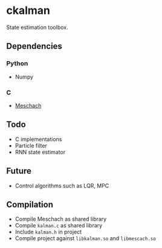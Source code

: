 # ckalman

State estimation toolbox. 

## Dependencies 

### Python
- Numpy

### C
- [Meschach](https://github.com/yageek/Meschach)

## Todo
- C implementations 
- Particle filter
- RNN state estimator 

## Future 

- Control algorithms such as LQR, MPC

## Compilation

- Compile Meschach as shared library
- Compile `kalman.c` as shared library
- Include `kalman.h` in project
- Compile project against `libkalman.so` and `libmescach.so`
